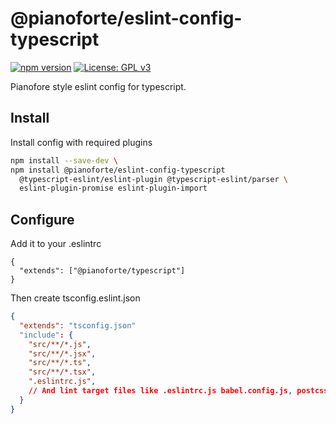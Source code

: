 # @pianoforte/eslint-config-typescript

[![npm version](https://badge.fury.io/js/%40pianoforte%2Feslint-config-typescript.svg)](https://badge.fury.io/js/%40pianoforte%2Feslint-config-typescript)
[![License: GPL v3](https://img.shields.io/badge/License-GPLv3-blue.svg)](https://www.gnu.org/licenses/gpl-3.0)

Pianofore style eslint config for typescript.

## Install

Install config with required plugins

```sh
npm install --save-dev \
npm install @pianoforte/eslint-config-typescript
  @typescript-eslint/eslint-plugin @typescript-eslint/parser \
  eslint-plugin-promise eslint-plugin-import
```

## Configure

Add it to your .eslintrc

```.eslintrc
{
  "extends": ["@pianoforte/typescript"]
}
```

Then create tsconfig.eslint.json

```tsconfig.eslint.json
{
  "extends": "tsconfig.json"
  "include": {
    "src/**/*.js",
    "src/**/*.jsx",
    "src/**/*.ts",
    "src/**/*.tsx",
    ".eslintrc.js",
    // And lint target files like .eslintrc.js babel.config.js, postcss.js
  }
}
```
